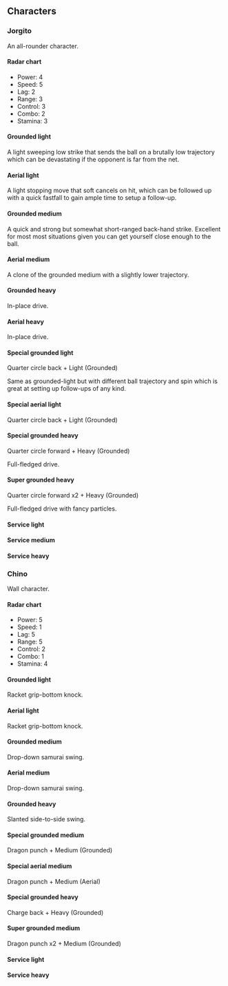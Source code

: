 ## Characters
### Jorgito
An all-rounder character.

#### Radar chart
* Power: 4
* Speed: 5
* Lag: 2
* Range: 3
* Control: 3
* Combo: 2
* Stamina: 3

#### Grounded light
A light sweeping low strike that sends the ball on a brutally low trajectory which can be devastating if the opponent is far from the net.

#### Aerial light
A light stopping move that soft cancels on hit, which can be followed up with a quick fastfall to gain ample time to setup a follow-up.

#### Grounded medium
A quick and strong but somewhat short-ranged back-hand strike. Excellent for most most situations given you can get yourself close enough to the ball.

#### Aerial medium
A clone of the grounded medium with a slightly lower trajectory.

#### Grounded heavy
In-place drive.

#### Aerial heavy
In-place drive.

#### Special grounded light
Quarter circle back + Light (Grounded)

Same as grounded-light but with different ball trajectory and spin which is great at setting up follow-ups of any kind.

#### Special aerial light
Quarter circle back + Light (Grounded)

#### Special grounded heavy
Quarter circle forward + Heavy (Grounded)

Full-fledged drive.

#### Super grounded heavy
Quarter circle forward x2 + Heavy (Grounded)

Full-fledged drive with fancy particles.

#### Service light

#### Service medium

#### Service heavy

### Chino
Wall character.

#### Radar chart
* Power: 5
* Speed: 1
* Lag: 5
* Range: 5
* Control: 2
* Combo: 1
* Stamina: 4

#### Grounded light
Racket grip-bottom knock.

#### Aerial light
Racket grip-bottom knock.

#### Grounded medium
Drop-down samurai swing.

#### Aerial medium
Drop-down samurai swing.

#### Grounded heavy
Slanted side-to-side swing.

#### Special grounded medium
Dragon punch + Medium (Grounded)

#### Special aerial medium
Dragon punch + Medium (Aerial)

#### Special grounded heavy
Charge back + Heavy (Grounded)

#### Super grounded medium
Dragon punch x2 + Medium (Grounded)

#### Service light

#### Service heavy
